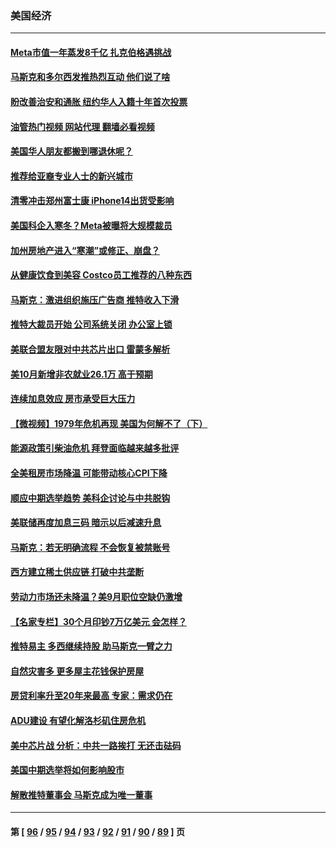 ### 美国经济
---
#### [Meta市值一年蒸发8千亿 扎克伯格遇挑战](../../pages/ncid1078158/n13861336.md?11080845) 
#### [马斯克和多尔西发推热烈互动 他们说了啥](../../pages/ncid1078158/n13861270.md?11080845) 
#### [盼改善治安和通胀  纽约华人入籍十年首次投票](../../pages/ncid1078158/n13860904.md?11080845) 
#### [油管热门视频 网站代理 翻墙必看视频](http://150.230.27.170:81/youtube.html?11080845)
#### [美国华人朋友都搬到哪退休呢？](../../pages/ncid1078158/n13860819.md?11080845) 
#### [推荐给亚裔专业人士的新兴城市](../../pages/ncid1078158/n13860789.md?11080845) 
#### [清零冲击郑州富士康 iPhone14出货受影响](../../pages/ncid1078158/n13860720.md?11080845) 
#### [美国科企入寒冬？Meta被曝将大规模裁员](../../pages/ncid1078158/n13860702.md?11080845) 
#### [加州房地产进入“寒潮”或修正、崩盘？](../../pages/ncid1078158/n13860681.md?11080845) 
#### [从健康饮食到美容 Costco员工推荐的八种东西](../../pages/ncid1078158/n13860209.md?11080845) 
#### [马斯克：激进组织施压广告商 推特收入下滑](../../pages/ncid1078158/n13859705.md?11080845) 
#### [推特大裁员开始 公司系统关闭 办公室上锁](../../pages/ncid1078158/n13859659.md?11080845) 
#### [美联合盟友限对中共芯片出口 雷蒙多解析](../../pages/ncid1078158/n13859663.md?11080845) 
#### [美10月新增非农就业26.1万 高于预期](../../pages/ncid1078158/n13859610.md?11080845) 
#### [连续加息效应 房市承受巨大压力](../../pages/ncid1078158/n13859163.md?11080845) 
#### [【微视频】1979年危机再现 美国为何解不了（下）](../../pages/ncid1078158/n13858870.md?11080845) 
#### [能源政策引柴油危机 拜登面临越来越多批评](../../pages/ncid1078158/n13858261.md?11080845) 
#### [全美租房市场降温 可能带动核心CPI下降](../../pages/ncid1078158/n13858257.md?11080845) 
#### [顺应中期选举趋势 美科企讨论与中共脱钩](../../pages/ncid1078158/n13858233.md?11080845) 
#### [美联储再度加息三码 暗示以后减速升息](../../pages/ncid1078158/n13858133.md?11080845) 
#### [马斯克：若无明确流程 不会恢复被禁账号](../../pages/ncid1078158/n13858103.md?11080845) 
#### [西方建立稀土供应链 打破中共垄断](../../pages/ncid1078158/n13857670.md?11080845) 
#### [劳动力市场还未降温？美9月职位空缺仍激增](../../pages/ncid1078158/n13857385.md?11080845) 
#### [【名家专栏】30个月印钞7万亿美元 会怎样？](../../pages/ncid1078158/n13857173.md?11080845) 
#### [推特易主 多西继续持股 助马斯克一臂之力](../../pages/ncid1078158/n13857318.md?11080845) 
#### [自然灾害多 更多屋主花钱保护房屋](../../pages/ncid1078158/n13857280.md?11080845) 
#### [房贷利率升至20年来最高 专家：需求仍在](../../pages/ncid1078158/n13857277.md?11080845) 
#### [ADU建设 有望化解洛杉矶住房危机](../../pages/ncid1078158/n13856938.md?11080845) 
#### [美中芯片战 分析：中共一路挨打 无还击砝码](../../pages/ncid1078158/n13856640.md?11080845) 
#### [美国中期选举将如何影响股市](../../pages/ncid1078158/n13856652.md?11080845) 
#### [解散推特董事会 马斯克成为唯一董事](../../pages/ncid1078158/n13856604.md?11080845) 

---
#### 第 [ [96](./96.md?11080845) / [95](./95.md?11080845) / [94](./94.md?11080845) / [93](./93.md?11080845) / [92](./92.md?11080845) / [91](./91.md?11080845) / [90](./90.md?11080845) / [89](./89.md?11080845) ] 页
